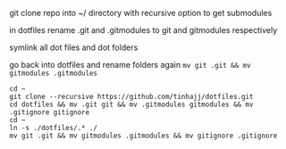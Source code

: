 git clone repo into ~/ directory with recursive option to get submodules

in dotfiles rename .git and .gitmodules to git and gitmodules respectively

symlink all dot files and dot folders

go back into dotfiles and rename folders again `mv git .git && mv gitmodules .gitmodules`

```
cd ~
git clone --recursive https://github.com/tinhajj/dotfiles.git
cd dotfiles && mv .git git && mv .gitmodules gitmodules && mv .gitignore gitignore
cd ~
ln -s ./dotfiles/.* ./
mv git .git && mv gitmodules .gitmodules && mv gitignore .gitignore
```
